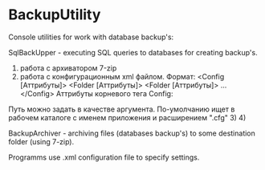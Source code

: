 # BackupUtility
Console utilities for work with database backup's:

SqlBackUpper - executing SQL queries to databases for creating backup's.
1) работа с архиватором 7-zip
2) работа с конфигурационным xml файлом. Формат:
\<Config [Аттрибуты]\>
  <Folder [Аттрибуты]>
  <Folder [Аттрибуты]>
  ...
\</Config\>
Аттрибуты корневого тега Config:
  
Путь можно задать в качестве аргумента. По-умолчанию ищет в рабочем каталоге с именем приложения и расширением ".cfg"
3) 
4)

BackupArchiver - archiving files (databases backup's) to some destination folder (using 7-zip).

Programms use .xml configuration file to specify settings.
